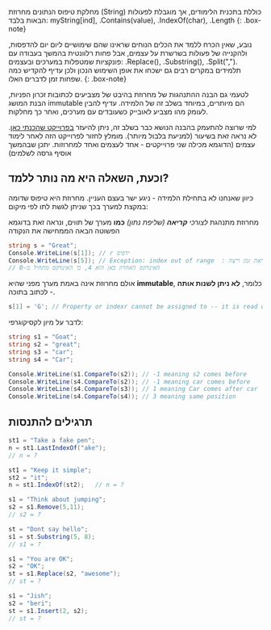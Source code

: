 


מחלקת טיפוס הנתונים מחרוזת (String) כוללת בתכנית הלימודים, אך מוגבלת לפעולות הבאות בלבד: myString[ind], .Contains(value), .IndexOf(char), .Length
{: .box-note}

נובע, שאין הכרח ללמד את הכלים הנוחים שראינו שהם שימושיים ליום יום להדפסות, ולהקנייה של פעולות בשרשרת על עצמים, אבל פחות רלוונטית בהמשך בעבודה עם פונקציות שמטפלות במערכים ובעצמים: .Replace(), .Substring(), .Split(","). תלמידים במקרים רבים גם ישכחו את אופן השימוש הנכון ולכן עדיף להקדיש כמה שפחות זמן לדברים האלו. 
{: .box-note}

לטעמי גם הבנה ההתנהגות של מחרוזת בהיבט של מצביעים לכתובות זכרון הפניות, הבנת המושג immutable הם מיותרים, במיוחד בשלב זה של הלמידה. עדיף להבין לעומק מהו מצביע לאובייק כשעובדים עם מערכים, ואחר כך מחלקות.

למי שרוצה להתעמק בהבנה הנושא כבר בשלב זה, ניתן להיעזר [בפרוייקט שהכנתי כאן](https://github.com/3strategy/ConsApp4ObjectAddresses). לא נראה זאת בשיעור (למניעת בלבול מיותר). מומלץ לחזור לפרוייקט הזה לאחר לימוד עצמים (הדוגמא מכילה שני פרוייקטים - אחד לעצמים ואחד למחרוזות. יתכן שבהמשך אוסיף גרסה לשלמים)

## וכעת, השאלה היא מה נותר ללמד? 
כיוון שאנחנו לא בתחילת הלמידה - ניגע ישר בעצם העניין. מחרוזת היא טיפוס שדומה במקצת למערך בכך שניתן לגשת לתו לפי מיקום:

מחרוזת מתנהגת *לצורכי **קריאה** (שליפת נתון)* **כמו** מערך של תווים, ונראה זאת בדוגמא הפשוטה הבאה הממחישה את הנקודה
```csharp
string s = "Great";
Console.WriteLine(s[1]); // r ידפיס 
Console.WriteLine(s[5]); // Exception: index out of range  : שגיאת זמן ריצה
// האינדקס האחרון כאן הוא 4, כי האינדקס מתחיל מ-0

```

אולם מחרוזת אינה באמת מערך מפני שהיא **immutable**, כלומר, **לא ניתן לשנות אותה** - לכתוב בתוכה.

```csharp
s[1] = 'G'; // Property or indexr cannot be assigned to -- it is read only 

```


לדבר על מיון לקסיקוגרפי:

```csharp
string s1 = "Goat";
string s2 = "great";
string s3 = "car";
string s4 = "Car";

Console.WriteLine(s1.CompareTo(s2)); // -1 meaning s2 comes before
Console.WriteLine(s4.CompareTo(s2)); // -1 meaning car comes before
Console.WriteLine(s4.CompareTo(s3)); // 1 meaning Car comes after car
Console.WriteLine(s4.CompareTo(s4)); // 3 meaning same position
```

## תרגילים להתנסות


```csharp
st1 = "Take a fake pen";
n = st1.LastIndexOf("ake");
// n = ?

st1 = "Keep it simple";
st2 = "it";
n = st1.IndexOf(st2);   // n = ?

s1 = "Think about jumping";
s2 = s1.Remove(5,11);
// s2 = ?

st = "Dont say hello";
s1 = st.Substring(5, 8);
// s1 = ?

s1 = "You are OK";
s2 = "OK";
st = s1.Replace(s2, "awesome");
// st = ?

s1 = "Jish";
s2 = "beri";
st = s1.Insert(2, s2);
// st = ?
```